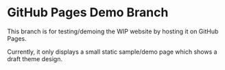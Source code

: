 # GitHub Pages Demo Branch
This branch is for testing/demoing the WIP website by hosting it on GitHub Pages.

Currently, it only displays a small static sample/demo page which shows a draft theme design.
